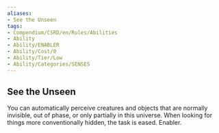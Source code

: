 ```yaml
---
aliases:
- See the Unseen
tags:
- Compendium/CSRD/en/Rules/Abilities
- Ability
- Ability/ENABLER
- Ability/Cost/0
- Ability/Tier/Low
- Ability/Categories/SENSES
---
```


  
## See the Unseen  
You can automatically perceive creatures and objects that are normally invisible, out of phase, or only partially in this universe. When looking for things more conventionally hidden, the task is eased. Enabler. 
